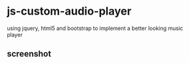 # js-custom-audio-player
using jquery, html5 and bootstrap to implement a better looking music player

## screenshot

